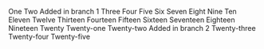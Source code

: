 One
Two
Added in branch 1
Three
Four
Five
Six
Seven
Eight
Nine
Ten
Eleven
Twelve
Thirteen
Fourteen
Fifteen
Sixteen
Seventeen
Eighteen
Nineteen
Twenty
Twenty-one
Twenty-two
Added in branch 2
Twenty-three
Twenty-four
Twenty-five